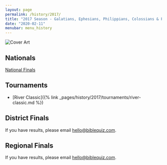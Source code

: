 ```yaml
---
layout: page
permalink: /history/2017/
title: "2017 Season - Galatians, Ephesians, Philippians, Colossians & Philemon"
date: "2020-02-11"
menubar: menu_history
---
```


<img src="{% link assets/scripture-portions/2017.jpg %}" alt="Cover Art" style="max-height:400px" />

## Nationals

<a href="{% link _pages/history/2017/nationals.md %}" class="button is-primary">National Finals</a>

## Tournaments

* [River Classic]({% link _pages/history/2017/tournaments/river-classic.md %})

## District Finals
If you have results, please email [hello@biblequiz.com](mailto:hello@biblequiz.com).

## Regional Finals
If you have results, please email [hello@biblequiz.com](mailto:hello@biblequiz.com).
